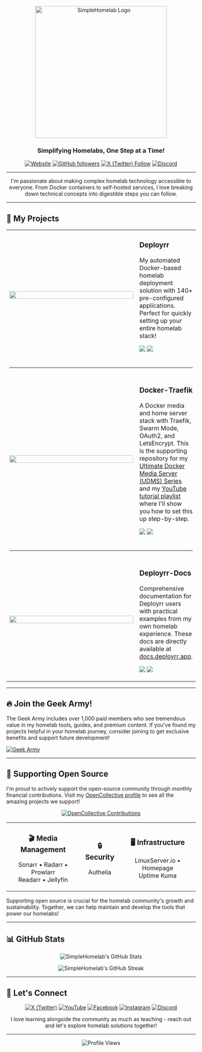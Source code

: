 <!-- GitHub Profile Header -->
<p align="center">
  <a href="https://www.simplehomelab.com">
    <img src="https://www.simplehomelab.com/images/2025/03/SimpleHomelab-Logo-Horizontal-350.png" alt="SimpleHomelab Logo" width="350"/>
  </a>
</p>

<h3 align="center">Simplifying Homelabs, One Step at a Time!</h3>

<p align="center">
  <a href="https://www.simplehomelab.com"><img alt="Website" src="https://img.shields.io/badge/Website-Up-brightgreen?style=for-the-badge&logo=wordpress&logoColor=black&label=Website"></a>
  <a href="https://github.com/SimpleHomelab?tab=followers"><img alt="GitHub followers" src="https://img.shields.io/github/followers/SimpleHomelab?style=for-the-badge&logo=github&color=24292e&labelColor=gray"></a>
  <a href="https://x.com/SimpleHomelab"><img alt="X (Twitter) Follow" src="https://img.shields.io/badge/X-%20Followers-000000?style=for-the-badge&logo=x&logoColor=white"></a>
  <a href="https://www.simplehomelab.com/discord/"><img alt="Discord" src="https://img.shields.io/badge/Discord-2100%20Members-5865F2?style=for-the-badge&logo=discord&logoColor=white"></a>
</p>

---

<p align="center">I'm passionate about making complex homelab technology accessible to everyone. From Docker containers to self-hosted services, I love breaking down technical concepts into digestible steps you can follow.</p>

---

## 🚀 My Projects

<table>
  <tr>
    <td align="center" width="400">
      <a href="https://github.com/SimpleHomelab/Deployrr">
        <img src="https://github-readme-stats.vercel.app/api/pin/?username=SimpleHomelab&repo=Deployrr&theme=default&border_color=30363d&bg_color=f6f8fa&title_color=0969da&text_color=57606a&icon_color=424a53" width="100%" />
      </a>
    </td>
    <td>
      <h3>Deployrr</h3>
      <p>My automated Docker-based homelab deployment solution with 140+ pre-configured applications. Perfect for quickly setting up your entire homelab stack!</p>
      <p>
        <a href="https://github.com/SimpleHomelab/Deployrr/stargazers"><img src="https://img.shields.io/github/stars/SimpleHomelab/Deployrr?style=for-the-badge&color=yellow&logo=github" /></a>
        <a href="https://github.com/SimpleHomelab/Deployrr/network/members"><img src="https://img.shields.io/github/forks/SimpleHomelab/Deployrr?style=for-the-badge&color=orange&logo=github" /></a>
      </p>
    </td>
  </tr>
  <tr>
    <td colspan="2"><hr></td>
  </tr>
  <tr>
    <td align="center">
      <a href="https://github.com/SimpleHomelab/Docker-Traefik">
        <img src="https://github-readme-stats.vercel.app/api/pin/?username=SimpleHomelab&repo=Docker-Traefik&theme=default&border_color=30363d&bg_color=f6f8fa&title_color=0969da&text_color=57606a&icon_color=424a53" width="100%" />
      </a>
    </td>
    <td>
      <h3>Docker-Traefik</h3>
      <p>A Docker media and home server stack with Traefik, Swarm Mode, OAuth2, and LetsEncrypt. This is the supporting repository for my <a href="https://www.simplehomelab.com/ultimate-docker-media-server-udms-01/">Ultimate Docker Media Server (UDMS) Series</a> and my <a href="https://www.youtube.com/playlist?list=PL1Hno7tIbSWV-c1E87BqTzPMgfGxM08nf">YouTube tutorial playlist</a> where I'll show you how to set this up step-by-step.</p>
      <p>
        <a href="https://github.com/SimpleHomelab/Docker-Traefik/stargazers"><img src="https://img.shields.io/github/stars/SimpleHomelab/Docker-Traefik?style=for-the-badge&color=yellow&logo=github" /></a>
        <a href="https://github.com/SimpleHomelab/Docker-Traefik/network/members"><img src="https://img.shields.io/github/forks/SimpleHomelab/Docker-Traefik?style=for-the-badge&color=orange&logo=github" /></a>
      </p>
    </td>
  </tr>
  <tr>
    <td colspan="2"><hr></td>
  </tr>
  <tr>
    <td align="center">
      <a href="https://github.com/SimpleHomelab/Deployrr-Docs">
        <img src="https://github-readme-stats.vercel.app/api/pin/?username=SimpleHomelab&repo=Deployrr-Docs&theme=default&border_color=30363d&bg_color=f6f8fa&title_color=0969da&text_color=57606a&icon_color=424a53" width="100%" />
      </a>
    </td>
    <td>
      <h3>Deployrr-Docs</h3>
      <p>Comprehensive documentation for Deployrr users with practical examples from my own homelab experience. These docs are directly available at <a href="https://docs.deployrr.app">docs.deployrr.app</a>.</p>
      <p>
        <a href="https://github.com/SimpleHomelab/Deployrr-Docs/stargazers"><img src="https://img.shields.io/github/stars/SimpleHomelab/Deployrr-Docs?style=for-the-badge&color=yellow&logo=github" /></a>
        <a href="https://github.com/SimpleHomelab/Deployrr-Docs/network/members"><img src="https://img.shields.io/github/forks/SimpleHomelab/Deployrr-Docs?style=for-the-badge&color=orange&logo=github" /></a>
      </p>
    </td>
  </tr>
</table>

---

## 🔥 Join the Geek Army!

The Geek Army includes over 1,000 paid members who see tremendous value in my homelab tools, guides, and premium content. If you've found my projects helpful in your homelab journey, consider joining to get exclusive benefits and support future development!

<a href="https://www.simplehomelab.com/geek-army/join/">
  <img src="https://img.shields.io/badge/Join%20the-Geek%20Army-brightgreen?style=for-the-badge" alt="Geek Army">
</a>

---

## 💝 Supporting Open Source

I'm proud to actively support the open-source community through monthly financial contributions. Visit my [OpenCollective profile](https://opencollective.com/deployrr) to see all the amazing projects we support!

<p align="center">
  <a href="https://opencollective.com/deployrr">
    <img src="https://img.shields.io/badge/Total%20Contributions-$711%20USD-0069FF?style=for-the-badge&logo=opencollective&logoColor=white" alt="OpenCollective Contributions"/>
  </a>
</p>

<table>
  <tr>
    <td align="center">
      <h3>🎬 Media Management</h3>
      <p>Sonarr • Radarr • Prowlarr<br>Readarr • Jellyfin</p>
    </td>
    <td align="center">
      <h3>🔒 Security</h3>
      <p>Authelia</p>
    </td>
    <td align="center">
      <h3>🖥️ Infrastructure</h3>
      <p>LinuxServer.io • Homepage<br>Uptime Kuma</p>
    </td>
  </tr>
</table>

Supporting open source is crucial for the homelab community's growth and sustainability. Together, we can help maintain and develop the tools that power our homelabs!

---

## 📊 GitHub Stats

<p align="center">
  <img src="https://github-readme-stats.vercel.app/api?username=SimpleHomelab&show_icons=true&theme=default" alt="SimpleHomelab's GitHub Stats" />
</p>

<p align="center">
  <img src="https://github-readme-streak-stats.herokuapp.com/?user=SimpleHomelab&theme=default" alt="SimpleHomelab's GitHub Streak" />
</p>

---

## 📱 Let's Connect

<p align="center">
  <a href="https://x.com/SimpleHomelab"><img src="https://img.shields.io/badge/X-black?style=for-the-badge&logo=x&logoColor=white" alt="X (Twitter)"/></a>
  <a href="https://www.youtube.com/@Simple-Homelab"><img src="https://img.shields.io/badge/YouTube-black?style=for-the-badge&logo=youtube&logoColor=FF0000" alt="YouTube"/></a>
  <a href="https://www.facebook.com/SimpleHomelab"><img src="https://img.shields.io/badge/Facebook-black?style=for-the-badge&logo=facebook&logoColor=1877F2" alt="Facebook"/></a>
  <a href="https://www.instagram.com/SimpleHomelab"><img src="https://img.shields.io/badge/Instagram-black?style=for-the-badge&logo=instagram&logoColor=E4405F" alt="Instagram"/></a>
  <a href="https://www.simplehomelab.com/discord/"><img src="https://img.shields.io/badge/Discord-black?style=for-the-badge&logo=discord&logoColor=5865F2" alt="Discord"/></a>
</p>

<p align="center">I love learning alongside the community as much as teaching - reach out and let's explore homelab solutions together!</p>

---

<p align="center">
  <img src="https://komarev.com/ghpvc/?username=SimpleHomelab&style=for-the-badge&color=lightgrey" alt="Profile Views"/>
</p>
